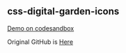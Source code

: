 ## css-digital-garden-icons

[Demo on codesandbox][codesandbox]

Original GitHub is [Here][repository]

[codesandbox]: https://codesandbox.io/s/sweet-pasteur-yspqu
[repository]: https://github.com/talves/css-digital-garden-icons
